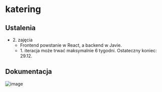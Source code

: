 # katering

## Ustalenia
- &#8291;2. zajęcia
  - Frontend powstanie w React, a backend w Javie.
  - &#8291;1. iteracja może trwać maksymalnie 6 tygodni. Ostateczny koniec: 29.12.

## Dokumentacja
![image](https://github.com/user-attachments/assets/e0c5e7d1-08e3-4486-9f0a-32fc66c120db)
